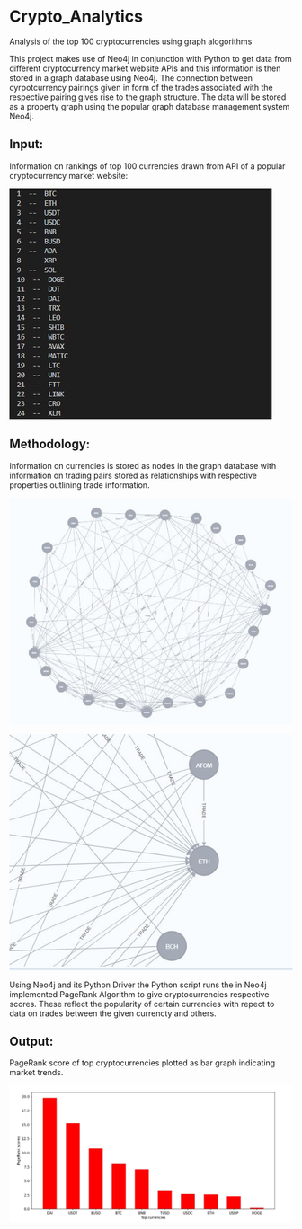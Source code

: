 # Crypto_Analytics
Analysis of the top 100 cryptocurrencies using graph alogorithms

This project makes use of Neo4j in conjunction with Python to get data from different cryptocurrency market website APIs and this information is then stored in a graph database using Neo4j. The connection between cyrpotcurrency pairings given in form of the trades associated with the respective pairing gives rise to the graph structure. The data will be stored as a property graph using the popular graph database management system Neo4j.

## Input:

Information on rankings of top 100 currencies drawn from API of a popular cryptocurrency market website:

![Alt text](./images/rankings.JPG)

## Methodology:

Information on currencies is stored as nodes in the graph database with information on trading pairs stored as relationships with respective properties outlining trade information.

![Alt text](./images/graph.JPG)

![Alt text](./images/close_up.JPG)


Using Neo4j and its Python Driver the Python script runs the in Neo4j implemented PageRank Algorithm to give cryptocurrencies respective scores. These reflect the popularity of certain currencies with repect to data on trades between the given currencty and others.


## Output:

PageRank score of top cryptocurrencies plotted as bar graph indicating market trends.

![Alt text](./images/page_rank_scores.JPG)

